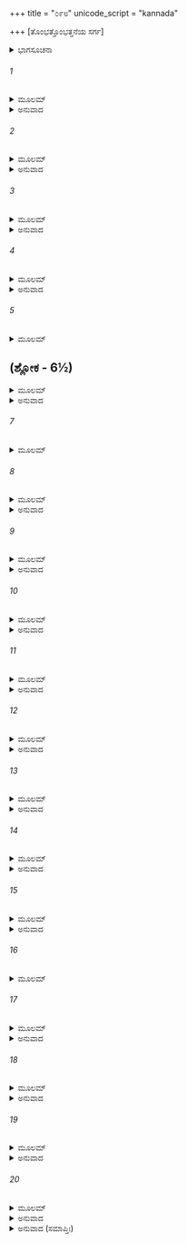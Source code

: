 +++
title = "೦೯೮"
unicode_script = "kannada"

+++
[ತೊಂಭತ್ತೊಂಭತ್ತನೆಯ ಸರ್ಗ]



<details><summary>ಭಾಗಸೂಚನಾ</summary>

ಸೀತಾದೇವಿಯು ರಸಾತಲವನ್ನು ಸೇರಿದ ಬಳಿಕ ಶ್ರೀರಾಮನ ಜೀವನಚರ್ಯೆ, ರಾಮರಾಜ್ಯದ ಸ್ಥಿತಿ, ಮಾತೆಯರ ಪರಲೋಕಗಮನ
</details>

###### 1


<details><summary>ಮೂಲಮ್</summary>

ರಜನ್ಯಾಂ ತು ಪ್ರಭಾತಾಯಾಂ ಸಮಾನೀಯ ಮಹಾಮುನಿಮ್ ।  
ಗೀಯತಾಮವಿಶಂಕಾಭ್ಯಾಂ ರಾಮಃ ಪುತ್ರಾವುವಾಚ ಹ ॥
</details>

<details><summary>ಅನುವಾದ</summary>

ಇರುಳು ಕಳೆದು ಬೆಳಗಾದಾಗ ಶ್ರೀರಾಮಚಂದ್ರನು ದೊಡ್ಡ-ದೊಡ್ಡ ಮುನಿಗಳನ್ನು ಕರೆದು, ತನ್ನ ಇಬ್ಬರೂ ಪುತ್ರರಲ್ಲಿ ‘ಈಗ ನೀವು ನಿಃಶಂಕರಾಗಿ ಉಳಿದ ರಾಮಾಯಣದ ಗಾಯನ ಪ್ರಾರಂಭಿಸಿರಿ’ ಎಂದು ಹೇಳಿದನು.॥1॥
</details>

###### 2


<details><summary>ಮೂಲಮ್</summary>

ತತಃ ಸಮುಪವಿಷ್ಟೇಷು ಮಹರ್ಷಿಷು ಮಹಾತ್ಮಸು ।  
ಭವಿಷ್ಯದುತ್ತರಂ ಕಾವ್ಯಂ ಜಗತುಸ್ತೌ ಕುಶೀಲವೌ ॥
</details>

<details><summary>ಅನುವಾದ</summary>

ಮಹಾತ್ಮಾ ಮಹರ್ಷಿಗಳು ಯಥಾಸ್ಥಾನಗಳಲ್ಲಿ ಕುಳಿತುಕೊಂಡಾಗ, ಕುಶ-ಲವರು ಭಗವಂತನ ಭವಿಷ್ಯಕ್ಕೆ ಸಂಬಂಧಿಸಿದ, ಆ ಮಹಾಕಾವ್ಯದ ಒಂದಂಶವಾದ ಉತ್ತರ ಕಾಂಡವನ್ನು ಹಾಡಲು ಪ್ರಾರಂಭಿಸಿದರು.॥2॥
</details>

###### 3


<details><summary>ಮೂಲಮ್</summary>

ಪ್ರವಿಷ್ಟಾಯಾಂ ತು ಸೀತಾಯಾಂ ಭೂತಲಂ ಸತ್ಯಸಂಪದಾ ।  
ತಸ್ಯಾವಸಾನೇ ಯಜ್ಞಸ್ಯರಾಮಃ ಪರಮದುರ್ಮನಾಃ ॥
</details>

<details><summary>ಅನುವಾದ</summary>

ಸತ್ಯರೂಪವಾದ ಸಂಪತ್ತಿನ ಬಲದಿಂದ ಸೀತಾದೇವಿಯು  ರಸಾತಲವನ್ನು ಪ್ರವೇಶಿಸಿದ ಬಳಿಕ ಆ ಯಜ್ಞದ ಅಂತ್ಯದಲ್ಲಿ ಭಗವಾನ್ ಶ್ರೀರಾಮನ ಮನಸ್ಸು ಬಹಳ ದುಃಖಿತ ವಾಯಿತು.॥3॥
</details>

###### 4


<details><summary>ಮೂಲಮ್</summary>

ಅಪಶ್ಯಮಾನೋ ವೈದೇಹೀಂ ಮೇನೇ ಶೂನ್ಯಮಿದಂಜಗತ್ ।  
ಶೋಕೇನ ಪರಮಾಯಸ್ತೋ ನ ಶಾಂತಿಂ ಮನಸಾಗಮತ್ ॥
</details>

<details><summary>ಅನುವಾದ</summary>

ವಿದೇಹ ಕುಮಾರಿಯನ್ನು ನೋಡದೆ ಅವನಿಗೆ ಇಡೀ ಜಗತ್ತು ಶೂನ್ಯದಂತಾಯಿತು. ಶೋಕದಿಂದ ವ್ಯಥಿತನಾದ ಕಾರಣ ಅವನ ಮನಸ್ಸಿಗೆ ಶಾಂತಿ ಇರಲಿಲ್ಲ.॥4॥
</details>

###### 5


<details><summary>ಮೂಲಮ್</summary>

ವಿಸೃಜ್ಯ  ಪಾರ್ಥಿವಾನ್ಸರ್ವಾನೃಕ್ಷವಾನರರಾಕ್ಷಸಾನ್ ।  
ಜನೌಘಂ ವಿಪ್ರಮುಖ್ಯಾನಾಂ ವಿತ್ತಪೂರ್ವಂ ವಿಸೃಜ್ಯ ಚ ॥
</details>

## (ಶ್ಲೋಕ - 6½)


<details><summary>ಮೂಲಮ್</summary>

ಏವಂ ಸಮಾಪ್ಯ ಯಜ್ಞಂ ತುವಿಧಿವತ್ಸ ತು ರಾಘವಃ ।  
ತತೋ ವಿಸೃಜ್ಯ ತಾನ್ಸರ್ವಾನ್ ರಾಮೋರಾಜೀವಲೋಚನಃ ॥  
ಹೃದಿ ಕೃತ್ವಾ ತದಾ ಸೀತಾಮಯೋಧ್ಯಾಂ ಪ್ರವಿವೇಶ ಹ ।
</details>

<details><summary>ಅನುವಾದ</summary>

ಅನಂತರ ಶ್ರೀರಘುನಾಥನು ಎಲ್ಲ ರಾಜರಿಗೆ, ಕರಡಿ, ವಾನರರಿಗೆ, ರಾಕ್ಷಸರಿಗೆ, ಜನಸಮುದಾಯಕ್ಕೆ, ಮುಖ್ಯ- ಮುಖ್ಯ ಬ್ರಾಹ್ಮಣರಿಗೆ ಧನವನ್ನು ಕೊಟ್ಟು ಬೀಳ್ಕೊಟ್ಟನು. ಹೀಗೆ ವಿಧಿವತ್ತಾಗಿ ಯಜ್ಞಗಳನ್ನು ಮುಗಿಸಿ ಕಮಲನಯನ ಶ್ರೀರಾಮನು ಎಲ್ಲರನ್ನು ಬೀಳ್ಕೊಟ್ಟ ಬಳಿಕ, ಸೀತೆಯನ್ನು ಮನಸ್ಸಿನಲ್ಲೇ ಸ್ಮರಿಸುತ್ತಾ ಅಯೋಧ್ಯೆಯನ್ನು ಪ್ರವೇಶಿಸಿದನು.॥5-6½॥
</details>

###### 7


<details><summary>ಮೂಲಮ್</summary>

ಇಷ್ಟಯಜ್ಞೋ ನರಪತಿಃ  ಪುತ್ರದ್ವಯಸಮನ್ವಿತಃ ॥
</details>

###### 8


<details><summary>ಮೂಲಮ್</summary>

ನ ಸೀತಾಯಾಃ ಪರಾಂ ಭಾರ್ಯಾಂ ವವ್ರೇ ಸರಘುನಂದನಃ ।  
ಯಜ್ಞೇ ಯಜ್ಞೇ ಚ ಪತ್ನ್ಯರ್ಥಂ ಜಾನಕೀ ಕಾಂಚನೀಭವತ್ ॥
</details>

<details><summary>ಅನುವಾದ</summary>

ಯಜ್ಞವನ್ನು ಪೂರ್ಣಗೊಳಿಸಿ ರಘುಕುಲನಂದನ ರಾಜಾ ಶ್ರೀರಾಮನು ತನ್ನ ಎರಡು ಪುತ್ರರೊಂದಿಗೆ ಇರತೊಡಗಿದನು. ಅವನು ಸೀತೆಯಲ್ಲದೆ ಬೇರೆ ಯಾವ ಸ್ತ್ರೀಯನ್ನು ವಿವಾಹವಾಗಲಿಲ್ಲ. ಪ್ರತಿಯೊಂದು ಯಜ್ಞದಲ್ಲಿ ಧರ್ಮಪತ್ನಿಯ ಆವಶ್ಯಕತೆ ಇದ್ದಾಗ ಶ್ರೀರಘುನಾಥನು ಸೀತೆಯ ಸ್ವರ್ಣಪ್ರತಿಮೆಯನ್ನು ಮಾಡಿಸಿಕೊಂಡು ಹೋಗುತ್ತಿದ್ದನು.॥7-8॥
</details>

###### 9


<details><summary>ಮೂಲಮ್</summary>

ದರ್ಶವರ್ಷಸಹಸ್ರಾಣಿ ವಾಜಿಮೇಧಾನಥಾಕರೋತ್ ।  
ವಾಜಪೇಯಾನ್ದಶಗುಣಾಂಸ್ತಥಾಬಹುಸುವರ್ಣಕಾನ್ ॥
</details>

<details><summary>ಅನುವಾದ</summary>

ಅವನು ಹತ್ತು ಸಾವಿರ ವರ್ಷಗಳವರೆಗೆ ಯಜ್ಞ ಮಾಡಿದನು. ಎಷ್ಟೋ ಅಶ್ವಮೇಧ ಯಜ್ಞಗಳನ್ನು, ಅವುಗಳಿಗಿಂತ ಹತ್ತು ಪಟ್ಟು ವಾಜಪೇಯ ಯಜ್ಞಗಳನ್ನು ನಡೆಸಿದನು. ಅವುಗಳಲ್ಲಿ ಅಸಂಖ್ಯ ಸ್ವರ್ಣಮುದ್ರೆಗಳನ್ನು ದಕ್ಷಿಣೆಯಾಗಿ ಕೊಡಲಾಗಿತ್ತು.॥9॥
</details>

###### 10


<details><summary>ಮೂಲಮ್</summary>

ಅಗ್ನಿಷ್ಟೋಮಾತಿರಾತ್ರಾಭ್ಯಾಂ ಗೋಸವೈಶ್ಚ ಮಹಾಧನೈಃ ।  
ಈಜೇ ಕ್ರತುಭಿರನ್ಯೈಶ್ಚ ಸ ಶ್ರೀಮಾನಾಪ್ತದಕ್ಷಿಣೈಃ ॥
</details>

<details><summary>ಅನುವಾದ</summary>

ಶ್ರೀರಾಮನು ಹೇರಳ ದಕ್ಷಿಣೆಗಳಿಂದ ಕೂಡಿದ ಅಗ್ನಿಷ್ಟೋಮ, ಅತಿರಾತ್ರ, ಗೋಸವ, ಹಾಗೂ ಇತರ ದೊಡ್ಡ-ದೊಡ್ಡ ಯಜ್ಞಗಳ ಅನುಷ್ಠಾನ ಮಾಡಿ, ಅಪಾರ ಧನರಾಶಿಯನ್ನು ವ್ಯಯಿಸಿದನು.॥10॥
</details>

###### 11


<details><summary>ಮೂಲಮ್</summary>

ಏವಂ ಸ ಕಾಲಃ ಸುಮಹಾನ್ ರಾಜ್ಯಸ್ಥಸ್ಯ ಮಹಾತ್ಮನಃ ।  
ಧರ್ಮೇ ಪ್ರಯತಮಾನಸ್ಯ ವ್ಯತೀಯಾದ್ರಾಘವಸ್ಯಚ ॥
</details>

<details><summary>ಅನುವಾದ</summary>

ಈ ಪ್ರಕಾರ ರಾಜ್ಯವಾಳುತ್ತಿರುವಾಗ ಮಹಾತ್ಮಾ ಭಗವಾನ್ ಶ್ರೀರಘುನಾಥನ ಹೆಚ್ಚಿನ ಸಮಯ ಧರ್ಮಪಾಲನೆಯ ಪ್ರಯತ್ನದಲ್ಲೇ ಕಳೆಯಿತು.॥11॥
</details>

###### 12


<details><summary>ಮೂಲಮ್</summary>

ಯಕ್ಷವಾನರರಕ್ಷಾಂಸಿ ಸ್ಥಿತಾ ರಾಮಸ್ಯ ಶಾಸನೇ ।  
ಅನುರಂಜಂತಿ ರಾಜಾನೋ ಹ್ಯಹನ್ಯಹನಿ ರಾಘವಮ್ ॥
</details>

<details><summary>ಅನುವಾದ</summary>

ಕರಡಿಗಳೂ, ವಾನರರೂ, ರಾಕ್ಷಸರೂ, ಕೂಡ ಶ್ರೀರಾಮನ ಆಜ್ಞೆಗೆ ಅಧೀನರಾಗಿದ್ದರು. ಭೂಮಂಡಲದ ಎಲ್ಲ ರಾಜರೂ ಪ್ರತಿದಿನ ಶ್ರೀರಘುನಾಥನನ್ನು ಸಂತೋಷಗೊಳಿಸುತ್ತಿದ್ದರು.॥12॥
</details>

###### 13


<details><summary>ಮೂಲಮ್</summary>

ಕಾಲೇ ವರ್ಷತಿ ಪರ್ಜನ್ಯಃ ಸುಭಿಕ್ಷಂ ವಿಮಲಾ ದಿಶಃ ।  
ಹೃಷ್ಟಪುಷ್ಟಜನಾಕೀರ್ಣಂ ಪುರಂ  ಜನಪದಸ್ತಥಾ ॥
</details>

<details><summary>ಅನುವಾದ</summary>

ಶ್ರೀರಾಮನ ರಾಜ್ಯದಲ್ಲಿ ಮೋಡಗಳು ಸಮಯಕ್ಕೆ ಸರಿಯಾಗಿ ಮಳೆ ಸುರಿಸುತ್ತಿದ್ದವು. ಸದಾ ಸುಭಿಕ್ಷವಾಗಿದ್ದು, ದುರ್ಭಿಕ್ಷ ಇರಲೇ ಇಲ್ಲ. ಸಮಸ್ತ ದಿಕ್ಕುಗಳು ನಿರ್ಮಲವಾಗಿದ್ದವು, ನಗರ ಮತ್ತು ರಾಷ್ಟ್ರವು ಹೃಷ್ಟ-ಪುಷ್ಟ ಜನರಿಂದ ತುಂಬಿರುತ್ತಿತ್ತು.॥13॥
</details>

###### 14


<details><summary>ಮೂಲಮ್</summary>

ನಾಕಾಲೇ ಮ್ರಿಯತೇ ಕಶ್ಚಿನ್ನ ವ್ಯಾಧಿಃಪ್ರಾಣಿನಾಂತಥಾ ।  
ನಾನರ್ಥೋ ವಿದ್ಯತೇ ಕಶ್ಚಿದ್ರಾಮೇ ರಾಜ್ಯಂ ಪ್ರಶಾಸತಿ ॥
</details>

<details><summary>ಅನುವಾದ</summary>

ಶ್ರೀರಾಮನ ಆಳ್ವಿಕೆಯ ಕಾಲದಲ್ಲಿ ಯಾರದೂ ಅಕಾಲ ಮೃತ್ಯು ಆಗುತ್ತಿರಲಿಲ್ಲ. ಪ್ರಾಣಿಗಳಿಗೆ ಯಾವುದೇ ರೋಗ ಸತಾಯಿಸುತ್ತಿರಲಿಲ್ಲ. ಜಗತ್ತಿನಲ್ಲಿ ಯಾವುದೇ ಉಪದ್ರವಗಳು ತಲೆದೋರುತ್ತಿರಲಿಲ್ಲ.॥14॥
</details>

###### 15


<details><summary>ಮೂಲಮ್</summary>

ಅಥದೀರ್ಘಸ್ಯ ಕಾಲಸ್ಯ ರಾಮಮಾತಾ ಯಶಸ್ವಿನೀ ।  
ಪುತ್ರಪೌತ್ರೈಃ ಪರಿವೃತಾ ಕಾಲಧರ್ಮಮುಪಾಗಮತ್ ॥
</details>

<details><summary>ಅನುವಾದ</summary>

ಅನಂತರ ದೀರ್ಘಕಾಲ ಕಳೆದಾಗ ಪುತ್ರ-ಪೌತ್ರವತಿಯಾದ ಪರಮ ಯಶಸ್ವಿನಿ ಶ್ರೀರಾಮಮಾತಾ ಕೌಸಲ್ಯಾದೇವಿಯು ಕಾಲ ಧರ್ಮಕ್ಕನುಸಾರ ಸ್ವರ್ಗಸ್ಥಳಾದಳು.॥15॥
</details>

###### 16


<details><summary>ಮೂಲಮ್</summary>

ಅನ್ವಿಯಾಯ ಸುಮಿತ್ರಾ ಚ ಕೈಕೇಯೀ ಚಯಶಸ್ವಿನೀ ।  
ಧರ್ಮಂ ಕೃತ್ವಾ ಬಹುವಿಧಂ ತ್ರಿದಿವೇ ಪರ್ಯವಸ್ಥಿತಾ ॥
</details>

###### 17


<details><summary>ಮೂಲಮ್</summary>

ಸರ್ವಾಃ ಪ್ರಮುದಿತಾಃ ಸ್ವರ್ಗೇ ರಾಜ್ಞಾ ದಶರಥೇನ ಚ ।  
ಸಮಾಗತಾ ಮಹಾಭಾಗಾಃ ಸರ್ವಧರ್ಮಂ ಚ ಲೇಭೀರೇ ॥
</details>

<details><summary>ಅನುವಾದ</summary>

ಸುಮಿತ್ರೆ ಮತ್ತು ಕೈಕೇಯಿಯರೂ ಆಕೆಯ ದಾರಿಯನ್ನೇ ಹಿಡಿದರು. ಈ ರಾಣಿಯರೆಲ್ಲ ಜೀವನಕಾಲದಲ್ಲಿ ನಾನಾರೀತಿಯ ಧರ್ಮಾನುಷ್ಠಾನಮಾಡಿ ಕೊನೆಗೆ ಸಾಕೇತ ಧಾಮವನ್ನು ಪಡೆದುಕೊಂಡು, ಬಹಳ ಸಂತೋಷದಿಂದ ಅಲ್ಲಿ ದಶರಥನನ್ನು ಸೇರಿಕೊಂಡರು. ಆ ಮಹಾಭಾಗಾ ರಾಣಿಯರಿಗೆ ಎಲ್ಲ ಧರ್ಮಗಳ ಪೂರ್ಣಫಲ ಪ್ರಾಪ್ತವಾಯಿತು.॥16-17॥
</details>

###### 18


<details><summary>ಮೂಲಮ್</summary>

ತಾಸಾಂ ರಾಮೋ ಮಹಾದಾನಂ ಕಾಲೇ ಕಾಲೇ ಪ್ರಯಚ್ಛತಿ ।  
ಮಾತೃಣಾಮವಿಶೇಷೇಣ ಬ್ರಾಹ್ಮಣೇಷು ತಪಸ್ವಿಷು ॥
</details>

<details><summary>ಅನುವಾದ</summary>

ಶ್ರೀರಘುನಾಥನು ಸಮಯಕ್ಕೆ ಸರಿಯಾಗಿ ತನ್ನ ಎಲ್ಲ ಮಾತೆಯರ ನಿಮಿತ್ತದಿಂದ ಯಾವುದೇ ಭೇದಭಾವವಿಲ್ಲದೆ ತಪಸ್ವೀ ಬ್ರಾಹ್ಮಣರಿಗೆ ಮಹಾದಾನಗಳನ್ನು ಮಾಡುತ್ತಿದ್ದನು.॥18॥
</details>

###### 19


<details><summary>ಮೂಲಮ್</summary>

ಪಿತ್ರ್ಯಾಣಿ ಬ್ರಹ್ಮರತ್ನಾನಿ ಯಜ್ಞಾನ್ ಪರಮದುಸ್ತರಾನ್ ।  
ಚಕಾರ ರಾಮೋ ಧರ್ಮಾತ್ಮಾ ಪಿತೃನ್ದೇವಾನ್ವಿವರ್ಧಯನ್ ॥
</details>

<details><summary>ಅನುವಾದ</summary>

ಧರ್ಮಾತ್ಮಾ ಶ್ರೀರಾಮನು ಶ್ರಾದ್ಧದಲ್ಲಿ ಉಪಯೋಗಿ ಉತ್ತಮೋತ್ತಮ ವಸ್ತುಗಳನ್ನು ಬ್ರಾಹ್ಮಣರಿಗೆ ಕೊಟ್ಟು, ಪಿತೃಗಳನ್ನು, ದೇವತೆಗಳನ್ನು ಸಂತುಷ್ಟಗೊಳಿಸಲು ಪಿಂಡಪಿತೃ ಯಜ್ಞವೇ ಮುಂತಾದ ಅತ್ಯಂತ ದುಸ್ತರ ಯಜ್ಞಗಳನ್ನು ಮಾಡುತ್ತಾನೆ.॥19॥
</details>

###### 20


<details><summary>ಮೂಲಮ್</summary>

ಏವಂ ವರ್ಷಸಹಸ್ರಾಣಿ ಬಹೂನ್ಯಥ ಯಯುಃ ಸುಖಮ್ ।  
ಯಜ್ಞೈರ್ಬಹುವಿಧಂ ಧರ್ಮಂ ವರ್ಧಯಾನಸ್ಯಸರ್ವದಾ ॥
</details>

<details><summary>ಅನುವಾದ</summary>

ಈ ಪ್ರಕಾರ ಯಜ್ಞಗಳ ಮೂಲಕ ಸದಾಕಾಲ ವಿವಿಧ ಧರ್ಮಗಳನ್ನು ಪಾಲಿಸುತ್ತಾ ಶ್ರೀರಾಮನು ಎಷ್ಟೋ ಸಾವಿರ ವರ್ಷಗಳು ಸುಖವಾಗಿ ಕಳೆದನು.॥20॥
</details>

<details><summary>ಅನುವಾದ (ಸಮಾಪ್ತಿಃ)</summary>

ಶ್ರೀವಾಲ್ಮೀಕಿ ವಿರಚಿತ ಆರ್ಷರಾಮಾಯಣ ಆದಿಕಾವ್ಯದ ಉತ್ತರ ಕಾಂಡದಲ್ಲಿ ತೊಂಭತ್ತೊಂಭತ್ತನೆಯ ಸರ್ಗ ಪೂರ್ಣವಾಯಿತು. ॥99॥
</details>
